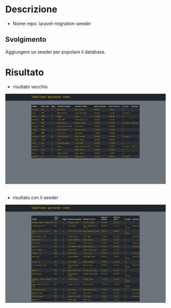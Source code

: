 # Descrizione
- Nome repo: laravel-migration-seeder

## Svolgimento
Aggiungere un seeder per popolare il database.

# Risultato
- risultato vecchio
<img src="./result/result.png">
<br>
<br>

- risultato con il seeder
<img src="./result/seeder.png">